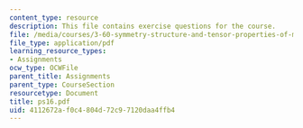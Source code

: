 ```yaml
---
content_type: resource
description: This file contains exercise questions for the course.
file: /media/courses/3-60-symmetry-structure-and-tensor-properties-of-materials-fall-2005/4112672af0c4804d72c97120daa4ffb4_ps16.pdf
file_type: application/pdf
learning_resource_types:
- Assignments
ocw_type: OCWFile
parent_title: Assignments
parent_type: CourseSection
resourcetype: Document
title: ps16.pdf
uid: 4112672a-f0c4-804d-72c9-7120daa4ffb4
---
```

